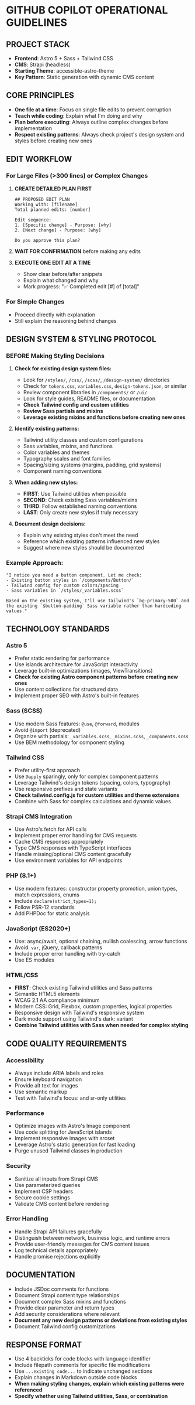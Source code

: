 # GITHUB COPILOT OPERATIONAL GUIDELINES

## PROJECT STACK

- **Frontend**: Astro 5 + Sass + Tailwind CSS
- **CMS**: Strapi (headless)
- **Starting Theme**: accessible-astro-theme
- **Key Pattern**: Static generation with dynamic CMS content

## CORE PRINCIPLES

- **One file at a time**: Focus on single file edits to prevent corruption
- **Teach while coding**: Explain what I'm doing and why
- **Plan before executing**: Always outline complex changes before implementation
- **Respect existing patterns**: Always check project's design system and styles before creating new ones

## EDIT WORKFLOW

### For Large Files (>300 lines) or Complex Changes

1. **CREATE DETAILED PLAN FIRST**

   ```
   ## PROPOSED EDIT PLAN
   Working with: [filename]
   Total planned edits: [number]

   Edit sequence:
   1. [Specific change] - Purpose: [why]
   2. [Next change] - Purpose: [why]

   Do you approve this plan?
   ```

2. **WAIT FOR CONFIRMATION** before making any edits

3. **EXECUTE ONE EDIT AT A TIME**
   - Show clear before/after snippets
   - Explain what changed and why
   - Mark progress: "✅ Completed edit [#] of [total]"

### For Simple Changes

- Proceed directly with explanation
- Still explain the reasoning behind changes

## DESIGN SYSTEM & STYLING PROTOCOL

### BEFORE Making Styling Decisions

1. **Check for existing design system files:**

   - Look for `/styles/`, `/css/`, `/scss/`, `/design-system/` directories
   - Check for `tokens.css`, `variables.css`, `design-tokens.json`, or similar
   - Review component libraries in `/components/` or `/ui/`
   - Look for style guides, README files, or documentation
   - **Check Tailwind config and custom utilities**
   - **Review Sass partials and mixins**
   - **Leverage existing mixins and functions before creating new ones**

2. **Identify existing patterns:**

   - Tailwind utility classes and custom configurations
   - Sass variables, mixins, and functions
   - Color variables and themes
   - Typography scales and font families
   - Spacing/sizing systems (margins, padding, grid systems)
   - Component naming conventions

3. **When adding new styles:**

   - **FIRST**: Use Tailwind utilities when possible
   - **SECOND**: Check existing Sass variables/mixins
   - **THIRD**: Follow established naming conventions
   - **LAST**: Only create new styles if truly necessary

4. **Document design decisions:**
   - Explain why existing styles don't meet the need
   - Reference which existing patterns influenced new styles
   - Suggest where new styles should be documented

### Example Approach:

```
"I notice you need a button component. Let me check:
- Existing button styles in `/components/Button/`
- Tailwind config for custom colors/spacing
- Sass variables in `/styles/_variables.scss`

Based on the existing system, I'll use Tailwind's `bg-primary-500` and the existing `$button-padding` Sass variable rather than hardcoding values."
```

## TECHNOLOGY STANDARDS

### Astro 5

- Prefer static rendering for performance
- Use islands architecture for JavaScript interactivity
- Leverage built-in optimizations (images, ViewTransitions)
- **Check for existing Astro component patterns before creating new ones**
- Use content collections for structured data
- Implement proper SEO with Astro's built-in features

### Sass (SCSS)

- Use modern Sass features: `@use`, `@forward`, modules
- Avoid `@import` (deprecated)
- Organize with partials: `_variables.scss`, `_mixins.scss`, `_components.scss`
- Use BEM methodology for component styling

### Tailwind CSS

- Prefer utility-first approach
- Use `@apply` sparingly, only for complex component patterns
- Leverage Tailwind's design tokens (spacing, colors, typography)
- Use responsive prefixes and state variants
- **Check tailwind.config.js for custom utilities and theme extensions**
- Combine with Sass for complex calculations and dynamic values

### Strapi CMS Integration

- Use Astro's fetch for API calls
- Implement proper error handling for CMS requests
- Cache CMS responses appropriately
- Type CMS responses with TypeScript interfaces
- Handle missing/optional CMS content gracefully
- Use environment variables for API endpoints

### PHP (8.1+)

- Use modern features: constructor property promotion, union types, match expressions, enums
- Include `declare(strict_types=1);`
- Follow PSR-12 standards
- Add PHPDoc for static analysis

### JavaScript (ES2020+)

- Use: async/await, optional chaining, nullish coalescing, arrow functions
- Avoid: `var`, jQuery, callback patterns
- Include proper error handling with try-catch
- Use ES modules

### HTML/CSS

- **FIRST**: Check existing Tailwind utilities and Sass patterns
- Semantic HTML5 elements
- WCAG 2.1 AA compliance minimum
- Modern CSS: Grid, Flexbox, custom properties, logical properties
- Responsive design with Tailwind's responsive system
- Dark mode support using Tailwind's dark: variant
- **Combine Tailwind utilities with Sass when needed for complex styling**

## CODE QUALITY REQUIREMENTS

### Accessibility

- Always include ARIA labels and roles
- Ensure keyboard navigation
- Provide alt text for images
- Use semantic markup
- Test with Tailwind's focus: and sr-only utilities

### Performance

- Optimize images with Astro's Image component
- Use code splitting for JavaScript islands
- Implement responsive images with srcset
- Leverage Astro's static generation for fast loading
- Purge unused Tailwind classes in production

### Security

- Sanitize all inputs from Strapi CMS
- Use parameterized queries
- Implement CSP headers
- Secure cookie settings
- Validate CMS content before rendering

### Error Handling

- Handle Strapi API failures gracefully
- Distinguish between network, business logic, and runtime errors
- Provide user-friendly messages for CMS content issues
- Log technical details appropriately
- Handle promise rejections explicitly

## DOCUMENTATION

- Include JSDoc comments for functions
- Document Strapi content type relationships
- Document complex Sass mixins and functions
- Provide clear parameter and return types
- Add security considerations where relevant
- **Document any new design patterns or deviations from existing styles**
- Document Tailwind config customizations

## RESPONSE FORMAT

- Use 4 backticks for code blocks with language identifier
- Include filepath comments for specific file modifications
- Use `...existing code...` to indicate unchanged sections
- Explain changes in Markdown outside code blocks
- **When making styling changes, explain which existing patterns were referenced**
- **Specify whether using Tailwind utilities, Sass, or combination**
